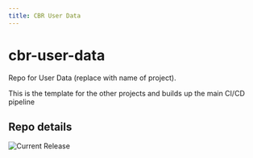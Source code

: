 ```yaml
---
title: CBR User Data
---
```


# cbr-user-data
Repo for User Data (replace with name of project). 

This is the template for the other projects and builds up the main CI/CD pipeline


## Repo details

![Current Release](https://img.shields.io/badge/release-v0.2.25-blue)


